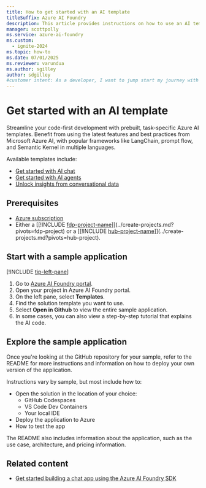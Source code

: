 ```yaml
---
title: How to get started with an AI template
titleSuffix: Azure AI Foundry
description: This article provides instructions on how to use an AI template to get started with Azure AI Foundry.
manager: scottpolly
ms.service: azure-ai-foundry
ms.custom:
  - ignite-2024
ms.topic: how-to
ms.date: 07/01/2025
ms.reviewer: varundua
ms.author: sgilley
author: sdgilley
#customer intent: As a developer, I want to jump start my journey with an AI template.
---
```


# Get started with an AI template

Streamline your code-first development with prebuilt, task-specific Azure AI templates. Benefit from using the latest features and best practices from Microsoft Azure AI, with popular frameworks like LangChain, prompt flow, and Semantic Kernel in multiple languages.

Available templates include:

* [Get started with AI chat](https://github.com/Azure-Samples/get-started-with-ai-chat)
* [Get started with AI agents](https://github.com/Azure-Samples/get-started-with-ai-agents)
* [Unlock insights from conversational data](https://github.com/microsoft/Conversation-Knowledge-Mining-Solution-Accelerator)

## Prerequisites

- [Azure subscription](https://azure.microsoft.com/free)
- Either a [[!INCLUDE [fdp-project-name](../../includes/fdp-project-name.md)]](../create-projects.md?pivots=fdp-project) or a [[!INCLUDE [hub-project-name](../../includes/hub-project-name.md)]](../create-projects.md?pivots=hub-project).

## Start with a sample application

[!INCLUDE [tip-left-pane](../../includes/tip-left-pane.md)]

1. Go to [Azure AI Foundry portal](https://ai.azure.com/?cid=learnDocs).
1. Open your project in Azure AI Foundry portal.
1. On the left pane, select **Templates**.
1. Find the solution template you want to use.
1. Select **Open in Github** to view the entire sample application.
1. In some cases, you can also view a step-by-step tutorial that explains the AI code.

## Explore the sample application

Once you're looking at the GitHub repository for your sample, refer to the README for more instructions and information on how to deploy your own version of the application.

Instructions vary by sample, but most include how to:

* Open the solution in the location of your choice:
  * GitHub Codespaces
  * VS Code Dev Containers
  * Your local IDE
* Deploy the application to Azure
* How to test the app

The README also includes information about the application, such as the use case, architecture, and pricing information.

## Related content

- [Get started building a chat app using the Azure AI Foundry SDK](../../quickstarts/get-started-code.md)
